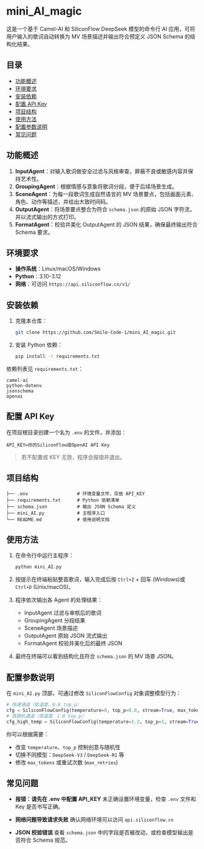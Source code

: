 # mini\_AI\_magic

这是一个基于 Camel-AI 和 SiliconFlow DeepSeek 模型的命令行 AI 应用，可将用户输入的歌词自动转换为 MV 场景描述并输出符合预定义 JSON Schema 的结构化结果。

## 目录

* [功能概述](#功能概述)
* [环境要求](#环境要求)
* [安装依赖](#安装依赖)
* [配置 API Key](#配置-api-key)
* [项目结构](#项目结构)
* [使用方法](#使用方法)
* [配置参数说明](#配置参数说明)
* [常见问题](#常见问题)

## 功能概述

1. **InputAgent**：对输入歌词做安全过滤与风格审查，屏蔽不良或敏感内容并保持艺术性。
2. **GroupingAgent**：根据情感与意象将歌词分段，便于后续场景生成。
3. **SceneAgent**：为每一段歌词生成自然语言的 MV 场景要点，包括画面元素、角色、动作等描述，并给出大致时间码。
4. **OutputAgent**：将场景要点整合为符合 `schema.json` 的原始 JSON 字符流，并以流式输出的方式打印。
5. **FormatAgent**：校验并美化 OutputAgent 的 JSON 结果，确保最终输出符合 Schema 要求。

## 环境要求

* **操作系统**：Linux/macOS/Windows
* **Python**：3.10-3.12
* **网络**：可访问 `https://api.siliconflow.cn/v1/`

## 安装依赖

1. 克隆本仓库：

   ```bash
   git clone https://github.com/Smile-Code-1/mini_AI_magic.git
   ```
2. 安装 Python 依赖：

   ```bash
   pip install -r requirements.txt  
   ```

依赖列表见 `requirements.txt`：

```text
camel-ai
python-dotenv
jsonschema
openai
```

## 配置 API Key

在项目根目录创建一个名为 `.env` 的文件，并添加：

```dotenv
API_KEY=你的SiliconFlow或OpenAI API Key
```

> 若不配置或 KEY 无效，程序会报错并退出。

## 项目结构

```plain
├── .env                  # 环境变量文件，存放 API_KEY
├── requirements.txt      # Python 依赖清单
├── schema.json           # 输出 JSON Schema 定义
├── mini_AI.py            # 主程序入口
└── README.md             # 使用说明文档
```

## 使用方法

1. 在命令行中运行主程序：

   ```bash
   python mini_AI.py
   ```

2. 按提示在终端粘贴整首歌词，输入完成后按 `Ctrl+Z` + 回车 (Windows)或`Ctrl+D` (Unix/macOS)。

3. 程序依次输出各 Agent 的处理结果：

   * InputAgent 过滤与审核后的歌词
   * GroupingAgent 分段结果
   * SceneAgent 场景描述
   * OutputAgent 原始 JSON 流式输出
   * FormatAgent 校验并美化后的最终 JSON

4. 最终在终端可以看到结构化且符合 `schema.json` 的 MV 场景 JSON。

## 配置参数说明

在 `mini_AI.py` 顶部，可通过修改 `SiliconFlowConfig` 对象调整模型行为：

```python
# 快速通道（低温度、0.8 top_p）
cfg = SiliconFlowConfig(temperature=0, top_p=0.8, stream=True, max_tokens=8192)
# 高随机通道（高温度、1.0 top_p）
cfg_high_temp = SiliconFlowConfig(temperature=1.2, top_p=1, stream=True, max_tokens=8192)
```

你可以根据需要：

* 改变 `temperature`、`top_p` 控制创意与随机性
* 切换不同模型：`DeepSeek-V3` / `DeepSeek-R1` 等
* 修改 `max_tokens` 或重试次数 (`max_retries`)

## 常见问题

* **报错：请先在 .env 中配置 API\_KEY**
  未正确设置环境变量，检查 `.env` 文件和 Key 是否书写正确。

* **网络问题导致请求失败**
  确认网络环境可以访问 `api.siliconflow.cn`

* **JSON 校验错误**
  查看 `schema.json` 中的字段是否被改动，或检查模型输出是否符合 Schema 规范。
